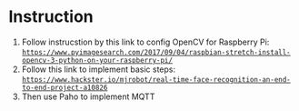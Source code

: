# Instruction
1. Follow instrucstion by this link to config OpenCV for Raspberry Pi:
<code>https://www.pyimagesearch.com/2017/09/04/raspbian-stretch-install-opencv-3-python-on-your-raspberry-pi/</code>
2. Follow this link to implement basic steps: 
<code>https://www.hackster.io/mjrobot/real-time-face-recognition-an-end-to-end-project-a10826</code>
3. Then use Paho to implement MQTT
